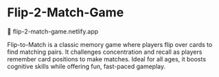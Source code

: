 # Flip-2-Match-Game

🔗 flip-2-match-game.netlify.app

Flip-to-Match is a classic memory game where players flip over cards to find matching pairs. It challenges concentration and recall as players remember card positions to make matches. Ideal for all ages, it boosts cognitive skills while offering fun, fast-paced gameplay.
